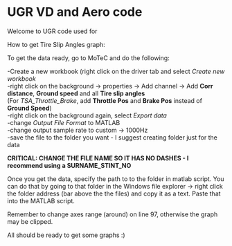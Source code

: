 # UGR VD and Aero code

Welcome to UGR code used for 

How to get Tire Slip Angles graph:

To get the data ready, go to MoTeC and do the following:

-Create a new workbook (right click on the driver tab and select *Create new workbook* <br>
-right click on the background -> properties -> Add channel -> Add **Corr distance**, **Ground speed** and all **Tire slip angles** <br>
(For *TSA_Throttle_Brake*, add **Throttle Pos** and **Brake Pos** instead of **Ground Speed**) <br>
-right click on the background again, select *Export data* <br>
-change *Output File Format* to MATLAB <br>
-change output sample rate to custom -> 1000Hz <br>
-save the file to the folder you want - I suggest creating folder just for the data<br>

**CRITICAL: CHANGE THE FILE NAME SO IT HAS NO DASHES - I recommend using a SURNAME_STINT_NO**


Once you get the data, specify the path to to the folder in matlab script. You can do that by going to that folder in the Windows file explorer -> right click the folder address (bar above the the files) and copy it as a text. Paste that into the MATLAB script.

Remember to change axes range (around) on line 97, otherwise the graph may be clipped.


All should be ready to get some graphs :)
